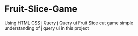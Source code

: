 # Fruit-Slice-Game
Using HTML CSS j Query j Query ui Fruit Slice cut game simple understanding of j query ui in this project
